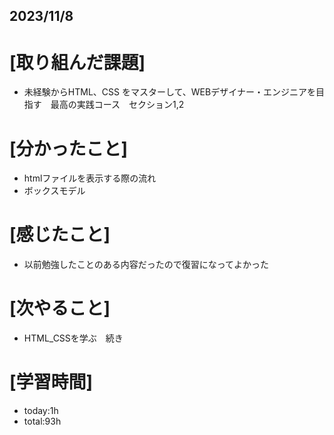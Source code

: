 ## 2023/11/8

# [取り組んだ課題]
- 未経験からHTML、CSS をマスターして、WEBデザイナー・エンジニアを目指す　最高の実践コース　セクション1,2
# [分かったこと]
- htmlファイルを表示する際の流れ
- ボックスモデル
# [感じたこと]
- 以前勉強したことのある内容だったので復習になってよかった
# [次やること]
- HTML_CSSを学ぶ　続き
# [学習時間]
- today:1h  
- total:93h

